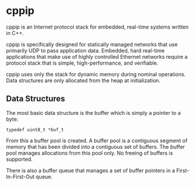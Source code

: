# cppip

cppip is an Internet protocol stack for embedded, real-time systems
written in C++.

cppip is specifically designed for statically managed networks that
use primarily UDP to pass application data.  Embedded, hard real-time
applications that make use of highly controlled Ethernet networks require
a protocol stack that is simple, high-performance, and verifiable.

cppip uses only the stack for dynamic memory during nominal operations.
Data structures are only allocated from the heap at initialization.

## Data Structures

The most basic data structure is the buffer which is simply a pointer to
a byte:

`typedef uint8_t *buf_t`

From this a buffer pool is created.  A buffer pool is a contiguous segment
of memory that has been divided into a contiguous set of buffers.  The
buffer pool manages allocations from this pool only.  No freeing of buffers
is supported.

There is also a buffer queue that manages a set of buffer pointers in a
First-In-First-Out queue.
